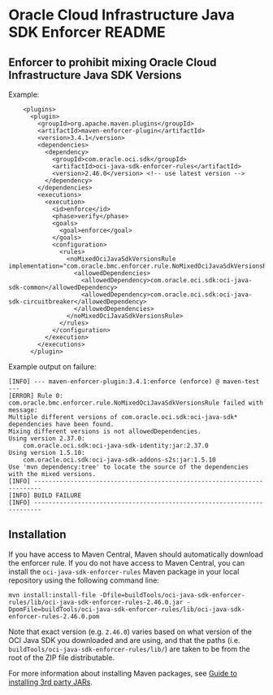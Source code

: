 # Oracle Cloud Infrastructure Java SDK Enforcer README

## Enforcer to prohibit mixing Oracle Cloud Infrastructure Java SDK Versions

Example:

```
    <plugins>
      <plugin>
        <groupId>org.apache.maven.plugins</groupId>
        <artifactId>maven-enforcer-plugin</artifactId>
        <version>3.4.1</version>
        <dependencies>
          <dependency>
            <groupId>com.oracle.oci.sdk</groupId>
            <artifactId>oci-java-sdk-enforcer-rules</artifactId>
            <version>2.46.0</version> <!-- use latest version -->
          </dependency>
        </dependencies>
        <executions>
          <execution>
            <id>enforce</id>
            <phase>verify</phase>
            <goals>
              <goal>enforce</goal>
            </goals>
            <configuration>
              <rules>
                <noMixedOciJavaSdkVersionsRule implementation="com.oracle.bmc.enforcer.rule.NoMixedOciJavaSdkVersionsRule">
                  <allowedDependencies>
                    <allowedDependency>com.oracle.oci.sdk:oci-java-sdk-common</allowedDependency>
                    <allowedDependency>com.oracle.oci.sdk:oci-java-sdk-circuitbreaker</allowedDependency>
                  </allowedDependencies>
                </noMixedOciJavaSdkVersionsRule>
              </rules>
            </configuration>
          </execution>
        </executions>
      </plugin>
```

Example output on failure:


```
[INFO] --- maven-enforcer-plugin:3.4.1:enforce (enforce) @ maven-test ---
[ERROR] Rule 0: com.oracle.bmc.enforcer.rule.NoMixedOciJavaSdkVersionsRule failed with message:
Multiple different versions of com.oracle.oci.sdk:oci-java-sdk* dependencies have been found.
Mixing different versions is not allowedDependencies.
Using version 2.37.0:
    com.oracle.oci.sdk:oci-java-sdk-identity:jar:2.37.0
Using version 1.5.10:
    com.oracle.oci.sdk:oci-java-sdk-addons-s2s:jar:1.5.10
Use 'mvn dependency:tree' to locate the source of the dependencies with the mixed versions.
[INFO] ------------------------------------------------------------------------
[INFO] BUILD FAILURE
[INFO] ------------------------------------------------------------------------
```

## Installation

If you have access to Maven Central, Maven should automatically download the enforcer rule. If you do not have access to Maven Central, you can install the `oci-java-sdk-enforcer-rules` Maven package in your local repository using the following command line:

```
mvn install:install-file -Dfile=buildTools/oci-java-sdk-enforcer-rules/lib/oci-java-sdk-enforcer-rules-2.46.0.jar -DpomFile=buildTools/oci-java-sdk-enforcer-rules/lib/oci-java-sdk-enforcer-rules-2.46.0.pom
```

Note that exact version (e.g. `2.46.0`) varies based on what version of the OCI Java SDK you downloaded and are using, and that the paths (i.e. `buildTools/oci-java-sdk-enforcer-rules/lib/`) are taken to be from the root of the ZIP file distributable.

For more information about installing Maven packages, see [Guide to installing 3rd party JARs](https://maven.apache.org/guides/mini/guide-3rd-party-jars-local.html).